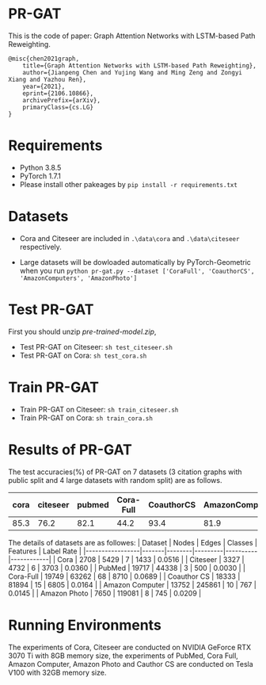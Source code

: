 #  PR-GAT

This is the code of paper: Graph Attention Networks with LSTM-based Path Reweighting.

```
@misc{chen2021graph,
    title={Graph Attention Networks with LSTM-based Path Reweighting},
    author={Jianpeng Chen and Yujing Wang and Ming Zeng and Zongyi Xiang and Yazhou Ren},
    year={2021},
    eprint={2106.10866},
    archivePrefix={arXiv},
    primaryClass={cs.LG}
}
```

# Requirements

* Python 3.8.5
* PyTorch 1.7.1
* Please install other pakeages by `pip install -r requirements.txt`

# Datasets
* Cora and Citeseer are included in `.\data\cora` and `.\data\citeseer` respectively.

* Large datasets will be dowloaded automatically by PyTorch-Geometric when you run `python pr-gat.py --dataset ['CoraFull', 'CoauthorCS', 'AmazonComputers', 'AmazonPhoto']`

# Test PR-GAT

First you should unzip *pre-trained-model.zip*,
* Test PR-GAT on Citeseer: `sh test_citeseer.sh`
* Test PR-GAT on Cora: `sh test_cora.sh`

# Train PR-GAT

* Train PR-GAT on Citeseer: `sh train_citeseer.sh`
* Train PR-GAT on Cora: `sh train_cora.sh`

# Results of PR-GAT

The test accuracies(%) of PR-GAT on 7 datasets (3 citation graphs with public split and 4 large datasets with random split) are as follows.

| cora | citeseer | pubmed | Cora-Full | CoauthorCS | AmazonComputers| AmazonPhoto |
| ---- | -------- | ------ | ------ | ------ | ------ | ------ |
| 85.3 | 76.2     | 82.1   |44.2 |93.4 | 81.9 | 92.0 |

The details of datasets are as followes:
| Dataset         | Nodes | Edges  | Classes | Features | Label Rate |
|-----------------|-------|--------|---------|----------|------------|
| Cora            | 2708  | 5429   | 7       | 1433     | 0.0516     |
| Citeseer        | 3327  | 4732   | 6       | 3703     | 0.0360     |
| PubMed          | 19717 | 44338  | 3       | 500      | 0.0030     |
| Cora-Full       | 19749 | 63262  | 68      | 8710     | 0.0689     |
| Coauthor CS     | 18333 | 81894  | 15      | 6805     | 0.0164     |
| Amazon Computer | 13752 | 245861 | 10      | 767      | 0.0145     |
| Amazon Photo    | 7650  | 119081 | 8       | 745      | 0.0209     |



# Running Environments

The experiments of Cora, Citeseer are conducted on NVIDIA GeForce RTX 3070 Ti with 8GB memory size, the experiments of PubMed, Cora Full, Amazon Computer, Amazon Photo and Cauthor CS are conducted on Tesla V100 with 32GB memory size. 



